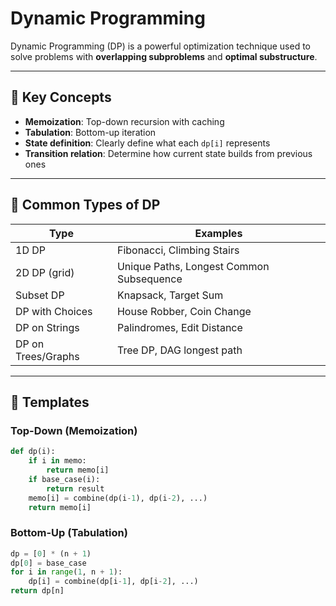 # Dynamic Programming

Dynamic Programming (DP) is a powerful optimization technique used to solve problems with **overlapping subproblems** and **optimal substructure**.

---

## 🧠 Key Concepts

- **Memoization**: Top-down recursion with caching
- **Tabulation**: Bottom-up iteration
- **State definition**: Clearly define what each `dp[i]` represents
- **Transition relation**: Determine how current state builds from previous ones

---

## 🧰 Common Types of DP

| Type                   | Examples                                      |
|------------------------|-----------------------------------------------|
| 1D DP                  | Fibonacci, Climbing Stairs                    |
| 2D DP (grid)           | Unique Paths, Longest Common Subsequence     |
| Subset DP              | Knapsack, Target Sum                         |
| DP with Choices        | House Robber, Coin Change                    |
| DP on Strings          | Palindromes, Edit Distance                   |
| DP on Trees/Graphs     | Tree DP, DAG longest path                    |

---


## 📝 Templates

### Top-Down (Memoization)
```python
def dp(i):
    if i in memo:
        return memo[i]
    if base_case(i):
        return result
    memo[i] = combine(dp(i-1), dp(i-2), ...)
    return memo[i]
```
### Bottom-Up (Tabulation)
```python
dp = [0] * (n + 1)
dp[0] = base_case
for i in range(1, n + 1):
    dp[i] = combine(dp[i-1], dp[i-2], ...)
return dp[n]
```
